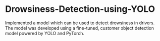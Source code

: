 # Drowsiness-Detection-using-YOLO
Implemented a model which can be used to detect drowsiness in drivers. The model was developed using a fine-tuned, customer object detection model powered by YOLO and  PyTorch.
